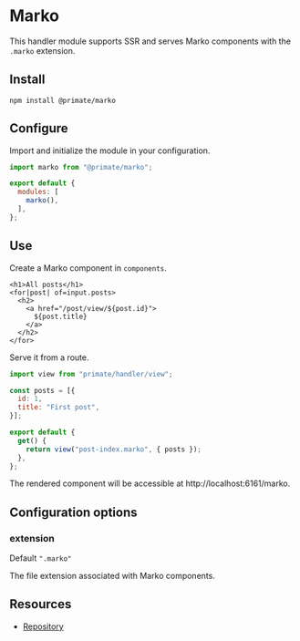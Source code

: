 # Marko

This handler module supports SSR and serves Marko components with the `.marko`
extension.

## Install

`npm install @primate/marko`

## Configure

Import and initialize the module in your configuration.

```js caption=primate.config.js
import marko from "@primate/marko";

export default {
  modules: [
    marko(),
  ],
};
```

## Use

Create a Marko component in `components`.

```marko caption=components/post-index.marko
<h1>All posts</h1>
<for|post| of=input.posts>
  <h2>
    <a href="/post/view/${post.id}">
      ${post.title}
    </a>
  </h2>
</for>
```

Serve it from a route.

```js caption=routes/marko.js
import view from "primate/handler/view";

const posts = [{
  id: 1,
  title: "First post",
}];

export default {
  get() {
    return view("post-index.marko", { posts });
  },
};
```

The rendered component will be accessible at http://localhost:6161/marko.

## Configuration options

### extension

Default `".marko"`

The file extension associated with Marko components.

## Resources

* [Repository][repo]

[repo]: https://github.com/primatejs/primate/tree/master/packages/frontend
